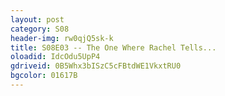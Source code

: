 ```yaml
---
layout: post 
category: S08 
header-img: rw0qjQ5sk-k 
title: S08E03 -- The One Where Rachel Tells... 
oloadid: IdcOdu5UpP4 
gdriveid: 0B5Whx3bISzC5cFBtdWE1VkxtRU0 
bgcolor: 01617B
--- 
```

<!--more--> 
